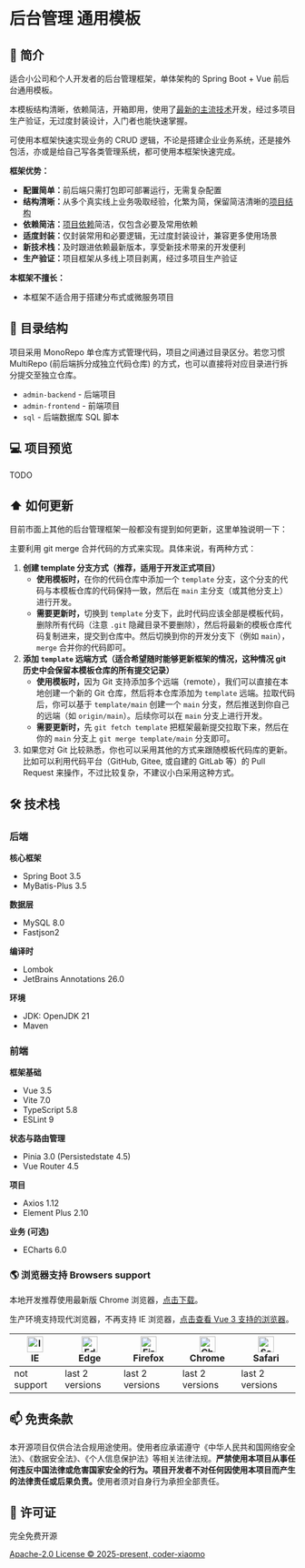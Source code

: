 # 后台管理 通用模板

## 📖 简介

适合小公司和个人开发者的后台管理框架，单体架构的 Spring Boot + Vue 前后台通用模板。

本模板结构清晰，依赖简洁，开箱即用，使用了[最新的主流技术](#tech-stack)开发，经过多项目生产验证，无过度封装设计，入门者也能快速掌握。

可使用本框架快速实现业务的 CRUD 逻辑，不论是搭建企业业务系统，还是接外包活，亦或是给自己写各类管理系统，都可使用本框架快速完成。

**框架优势：**

- <b>配置简单：</b>前后端只需打包即可部署运行，无需复杂配置
- <b>结构清晰：</b>从多个真实线上业务吸取经验，化繁为简，保留简洁清晰的[项目结构](#directory-structure)
- <b>依赖简洁：</b>[项目依赖](#tech-stack)简洁，仅包含必要及常用依赖
- <b>适度封装：</b>仅封装常用和必要逻辑，无过度封装设计，兼容更多使用场景
- <b>新技术栈：</b>及时跟进依赖最新版本，享受新技术带来的开发便利
- <b>生产验证：</b>项目框架从多线上项目剥离，经过多项目生产验证

**本框架不擅长：**

- 本框架不适合用于搭建分布式或微服务项目

<span id="directory-structure"></span>
## 📂 目录结构

项目采用 MonoRepo 单仓库方式管理代码，项目之间通过目录区分。若您习惯 MultiRepo (前后端拆分成独立代码仓库) 的方式，也可以直接将对应目录进行拆分提交至独立仓库。

- `admin-backend` - 后端项目
- `admin-frontend` - 前端项目
- `sql` - 后端数据库 SQL 脚本

## 💻 项目预览

TODO

## ⬆️ 如何更新

目前市面上其他的后台管理框架一般都没有提到如何更新，这里单独说明一下：

主要利用 git merge 合并代码的方式来实现。具体来说，有两种方式：

1. <b>创建 template 分支方式（推荐，适用于开发正式项目）</b>
    - <b>使用模板时，</b>在你的代码仓库中添加一个 `template` 分支，这个分支的代码与本模板仓库的代码保持一致，然后在 `main` 主分支（或其他分支上）进行开发。
    - <b>需要更新时，</b>切换到 `template` 分支下，此时代码应该全部是模板代码，删除所有代码（注意 `.git` 隐藏目录不要删除），然后将最新的模板仓库代码复制进来，提交到仓库中。然后切换到你的开发分支下（例如 `main`），`merge` 合并你的代码即可。
2. <b>添加 `template` 远端方式（适合希望随时能够更新框架的情况，这种情况 git 历史中会保留本模板仓库的所有提交记录）</b>
    - <b>使用模板时，</b>因为 Git 支持添加多个远端（remote），我们可以直接在本地创建一个新的 Git 仓库，然后将本仓库添加为 `template` 远端。拉取代码后，你可以基于 `template/main` 创建一个 `main` 分支，然后推送到你自己的远端（如 `origin/main`）。后续你可以在 `main` 分支上进行开发。
    - <b>需要更新时，</b>先 `git fetch template` 把框架最新提交拉取下来，然后在你的 `main` 分支上 `git merge template/main` 分支即可。
3. 如果您对 Git 比较熟悉，你也可以采用其他的方式来跟随模板代码库的更新。比如可以利用代码平台（GitHub, Gitee, 或自建的 GitLab 等）的 Pull Request 来操作，不过比较复杂，不建议小白采用这种方式。

<span id="tech-stack"></span>
## 🛠️ 技术栈

### 后端

**核心框架**

- Spring Boot 3.5
- MyBatis-Plus 3.5

**数据层**

- MySQL 8.0
- Fastjson2

**编译时**

- Lombok
- JetBrains Annotations 26.0

**环境**

- JDK: OpenJDK 21
- Maven

### 前端

**框架基础**

- Vue 3.5
- Vite 7.0
- TypeScript 5.8
- ESLint 9

**状态与路由管理**

- Pinia 3.0 (Persistedstate 4.5)
- Vue Router 4.5

**项目**

- Axios 1.12
- Element Plus 2.10

**业务 (可选)**

- ECharts 6.0

### 🌎 浏览器支持 Browsers support

本地开发推荐使用最新版 Chrome 浏览器，[点击下载](https://www.google.com/intl/zh-CN/chrome/)。

生产环境支持现代浏览器，不再支持 IE 浏览器，[点击查看 Vue 3 支持的浏览器](https://cn.vuejs.org/about/faq#what-browsers-does-vue-support)。

<!-- http://godban.github.io/browsers-support-badges/ -->
| <img src="https://i.imgtg.com/2023/04/11/8z7ot.png" alt="Internet Explorer" width="28px" height="28px" /><br/>IE | <img src="https://raw.githubusercontent.com/alrra/browser-logos/master/src/edge/edge_48x48.png" alt="Edge" width="28px" height="28px" /><br/>Edge | <img src="https://raw.githubusercontent.com/alrra/browser-logos/master/src/firefox/firefox_48x48.png" alt="Firefox" width="28px" height="28px" /><br/>Firefox | <img src="https://raw.githubusercontent.com/alrra/browser-logos/master/src/chrome/chrome_48x48.png" alt="Chrome" width="28px" height="28px" /><br/>Chrome | <img src="https://raw.githubusercontent.com/alrra/browser-logos/master/src/safari/safari_48x48.png" alt="Safari" width="28px" height="28px" /><br/>Safari
| --------- | --------- | --------- | --------- | --------- |
| not support | last 2 versions | last 2 versions | last 2 versions | last 2 versions |

## 📫 免责条款

本开源项目仅供合法合规用途使用。使用者应承诺遵守《中华人民共和国网络安全法》、《数据安全法》、《个人信息保护法》等相关法律法规。<b>严禁使用本项目从事任何违反中国法律或危害国家安全的行为。项目开发者不对任何因使用本项目而产生的法律责任或后果负责。</b>使用者须对自身行为承担全部责任。

## 💼 许可证

完全免费开源

[Apache-2.0 License © 2025-present, coder-xiaomo](LICENSE)
